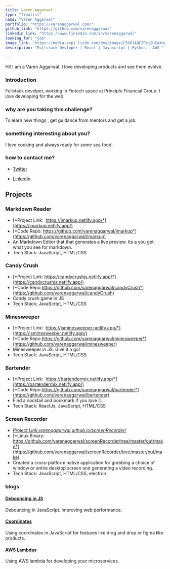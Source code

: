 ```yaml
---
title: Varen Aggarwal
type: "finalist"
name: "Varen Aggarwal"
portfolio: "https://varenaggarwal.com/"
github_link: "https://github.com/varenaggarwal"
linkedin_link: "https://www.linkedin.com/in/varenaggarwal"
looking_for: "job"
image_link: "https://media-exp1.licdn.com/dms/image/C5603AQFZRcj2HIuXwg/profile-displayphoto-shrink_200_200/0?e=1599696000&v=beta&t=N_Q5rjrrivHpKu4GtO7XJsL9hg2boyUz5wyqOBDXiUI"
description: "Fullstack Devloper | React | Javascript | Python | AWS "

---
```


Hi! I am a Varen Aggarwal. I love developing products and see them evolve.

### Introduction

Fullstack develper, working in Fintech space at Principle Financial Group. I love developing for the web

### why are you taking this challenge?

To learn new things , get guidance from mentors and get a job.

### something interesting about you?

I love cooking and always ready for some sea food.

### how to contact me?

- [Twitter](https://twitter.com/varenaggarwal)

- [LinkedIn](https://www.linkedin.com/in/varenaggarwal)

## Projects

### Markdown Reader 
- [*Project Link: ​ https://imarkup.netlify.app/​*](https://imarkup.netlify.app/)
- [*Code Repo: https://github.com/varenaggarwal/imarkup*](https://github.com/varenaggarwal/imarkup)
- An Markdown Editor that that generates a live preview. Its a you get what you see for markdown.
- Tech Stack: JavaScript, HTML/CSS

### Candy Crush 
- [*Project Link: ​https://candycrushjs.netlify.app/​*](https://candycrushjs.netlify.app/)
- [*Code Repo:https://github.com/varenaggarwal/candyCrush*](https://github.com/varenaggarwal/candyCrush)
- Candy crush game in JS
- Tech Stack: JavaScript, HTML/CSS

### Minesweeper 
- [*Project Link: ​ https://jsminesweeper.netlify.app/​*](https://jsminesweeper.netlify.app/)
- [*Code Repo:https://github.com/varenaggarwal/minesweeper*](https://github.com/varenaggarwal/minesweeper)
- Minesweeper in JS. Give it a go!
- Tech Stack: JavaScript, HTML/CSS

### Bartender 
- [*Project Link: ​ https://bartendermix.netlify.app/*](https://bartendermix.netlify.app/)
- [*Code Repo:https://github.com/varenaggarwal/bartender*](https://github.com/varenaggarwal/bartender)
- Find a cocktail and bookmark if you love it.
- Tech Stack: ReactJs, JavaScript, HTML/CSS

### Screen Recorder 
- [*Project Link: ​ varenaggarwal.github.io/screenRecorder/​*](https://varenaggarwal.github.io/screenRecorder/)
- [*Linux Binary: ​ https://github.com/varenaggarwal/screenRecorder/tree/master/out/make*](https://github.com/varenaggarwal/screenRecorder/tree/master/out/make)
- Created a cross-platform native application for grabbing a choice of window or entire desktop screen and generating a video recording.
- Tech Stack: JavaScript, HTML/CSS, electron

### blogs

#### [Debouncing in JS](https://www.varenaggarwal.com/debouncing)
Debouncing in JavaScript. Improving web performance.

#### [Coordinates](https://www.varenaggarwal.com/jscoordinates)
Using coordinates in JavaScript for features like drag and drop or figma like products.

#### [AWS Lambdas](https://www.varenaggarwal.com/awslambda)
Using AWS lambda for developing your microservices.
